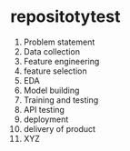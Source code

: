 # repositotytest
1. Problem statement
2. Data collection
3. Feature engineering
4. feature selection
5. EDA
6. Model building
7. Training and testing
8. API testing
9. deployment
10. delivery of product
11. XYZ